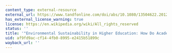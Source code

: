 ```yaml
---
content_type: external-resource
external_url: https://www.tandfonline.com/doi/abs/10.1080/13504622.2012.698598
has_external_license_warning: true
license: https://en.wikipedia.org/wiki/All_rights_reserved
status: ''
title: '"Environmental Sustainability in Higher Education: How Do Academics Teach?"'
uid: af9fd9ac-cf14-4fb0-8995-e2415b51899c
wayback_url: ''
---
```

